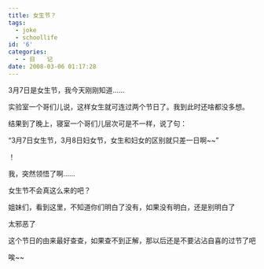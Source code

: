 ```yaml
---
title: 女生节？
tags:
  - joke
  - schoollife
id: '6'
categories:
  - - 日　　记
date: 2008-03-06 01:17:28
---
```


3月7日是女生节，我今天刚刚知道……

实验室一个哥们儿说，这样女生就可连过两个节日了。我到此时还啥都没多想。

结果到了晚上，寝室一个哥们儿层次可是不一样，说了句：

“3月7日女生节，3月8日妇女节，女生和妇女的区别就只差一日啊~~”

！

我，突然领悟了啊……

女生节不会真这么来的吧？

姐妹们，看到这里，不知道你们明白了没有，如果没有明白，还是别明白了

太邪恶了

这个节日的由来最好查查，如果查不到正解，那以后还是不要沾沾自喜的过节了吧

唉~~